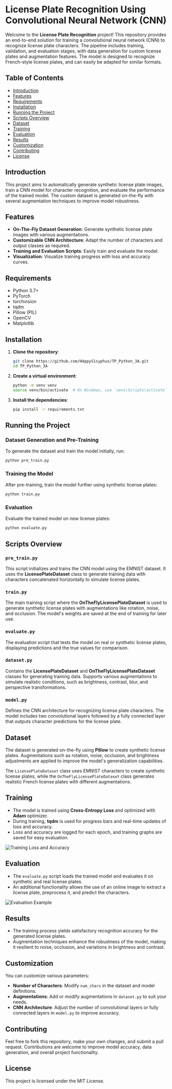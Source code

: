 # License Plate Recognition Using Convolutional Neural Network (CNN)

Welcome to the **License Plate Recognition** project! This repository provides an end-to-end solution for training a convolutional neural network (CNN) to recognize license plate characters. The pipeline includes training, validation, and evaluation stages, with data generation for custom license plates and augmentation features. The model is designed to recognize French-style license plates, and can easily be adapted for similar formats.

## Table of Contents
- [Introduction](#introduction)
- [Features](#features)
- [Requirements](#requirements)
- [Installation](#installation)
- [Running the Project](#running-the-project)
- [Scripts Overview](#scripts-overview)
- [Dataset](#dataset)
- [Training](#training)
- [Evaluation](#evaluation)
- [Results](#results)
- [Customization](#customization)
- [Contributing](#contributing)
- [License](#license)

## Introduction
This project aims to automatically generate synthetic license plate images, train a CNN model for character recognition, and evaluate the performance of the trained model. The custom dataset is generated on-the-fly with several augmentation techniques to improve model robustness.

## Features
- **On-The-Fly Dataset Generation**: Generate synthetic license plate images with various augmentations.
- **Customizable CNN Architecture**: Adapt the number of characters and output classes as required.
- **Training and Evaluation Scripts**: Easily train and evaluate the model.
- **Visualization**: Visualize training progress with loss and accuracy curves.

## Requirements
- Python 3.7+
- PyTorch
- torchvision
- tqdm
- Pillow (PIL)
- OpenCV
- Matplotlib

## Installation
1. **Clone the repository**:
   ```bash
   git clone https://github.com/H4ppyS1syphus/TP_Python_3A.git
   cd TP_Python_3A
   ```

2. **Create a virtual environment**:
   ```bash
   python -m venv venv
   source venv/bin/activate  # On Windows, use `venv\Scripts\activate`
   ```

3. **Install the dependencies**:
   ```bash
   pip install -r requirements.txt
   ```

## Running the Project

### Dataset Generation and Pre-Training
To generate the dataset and train the model initially, run:
```bash
python pre_train.py
```

### Training the Model
After pre-training, train the model further using synthetic license plates:
```bash
python train.py
```

### Evaluation
Evaluate the trained model on new license plates:
```bash
python evaluate.py
```

## Scripts Overview

### `pre_train.py`
This script initializes and trains the CNN model using the EMNIST dataset. It uses the **LicensePlateDataset** class to generate training data with characters concatenated horizontally to simulate license plates.

### `train.py`
The main training script where the **OnTheFlyLicensePlateDataset** is used to generate synthetic license plates with augmentations like rotation, noise, and occlusion. The model's weights are saved at the end of training for later use.

### `evaluate.py`
The evaluation script that tests the model on real or synthetic license plates, displaying predictions and the true values for comparison.

### `dataset.py`
Contains the **LicensePlateDataset** and **OnTheFlyLicensePlateDataset** classes for generating training data. Supports various augmentations to simulate realistic conditions, such as brightness, contrast, blur, and perspective transformations.

### `model.py`
Defines the CNN architecture for recognizing license plate characters. The model includes two convolutional layers followed by a fully connected layer that outputs character predictions for the license plate.

## Dataset
The dataset is generated on-the-fly using **Pillow** to create synthetic license plates. Augmentations such as rotation, noise, occlusion, and brightness adjustments are applied to improve the model's generalization capabilities.

The `LicensePlateDataset` class uses EMNIST characters to create synthetic license plates, while the `OnTheFlyLicensePlateDataset` class generates realistic French license plates with different augmentations.

## Training
- The model is trained using **Cross-Entropy Loss** and optimized with **Adam** optimizer.
- During training, **tqdm** is used for progress bars and real-time updates of loss and accuracy.
- Loss and accuracy are logged for each epoch, and training graphs are saved for easy evaluation.

![Training Loss and Accuracy](images/training_loss_accuracy.png)

## Evaluation
- The `evaluate.py` script loads the trained model and evaluates it on synthetic and real license plates.
- An additional functionality allows the use of an online image to extract a license plate, preprocess it, and predict the characters.

![Evaluation Example](images/evaluation_example.png)

## Results
- The training process yields satisfactory recognition accuracy for the generated license plates.
- Augmentation techniques enhance the robustness of the model, making it resilient to noise, occlusion, and variations in brightness and contrast.

## Customization
You can customize various parameters:
- **Number of Characters**: Modify `num_chars` in the dataset and model definitions.
- **Augmentations**: Add or modify augmentations in `dataset.py` to suit your needs.
- **CNN Architecture**: Adjust the number of convolutional layers or fully connected layers in `model.py` to improve accuracy.

## Contributing
Feel free to fork this repository, make your own changes, and submit a pull request. Contributions are welcome to improve model accuracy, data generation, and overall project functionality.

## License
This project is licensed under the MIT License.
